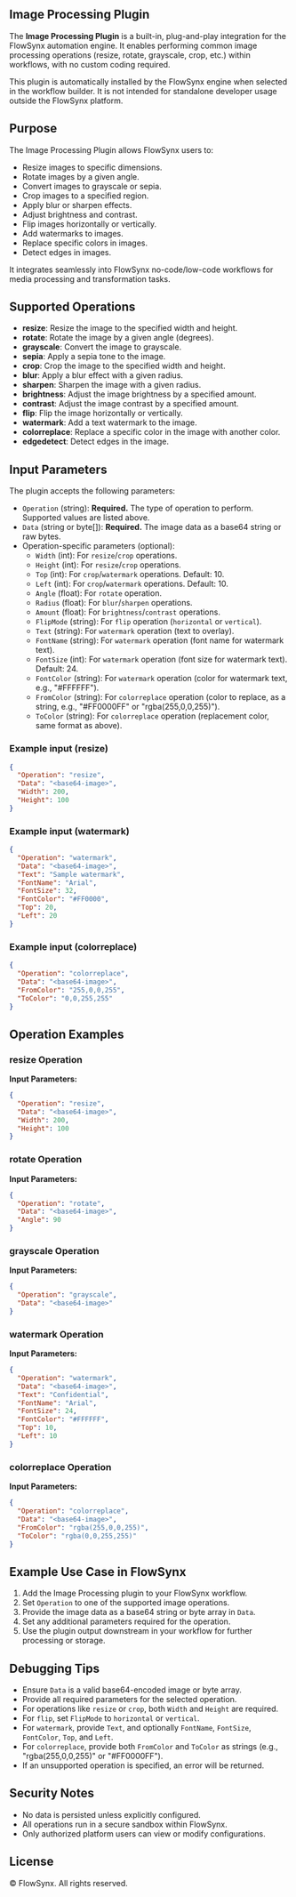 ## Image Processing Plugin

The **Image Processing Plugin** is a built-in, plug-and-play integration for the FlowSynx automation engine. It enables performing common image processing operations (resize, rotate, grayscale, crop, etc.) within workflows, with no custom coding required.

This plugin is automatically installed by the FlowSynx engine when selected in the workflow builder. It is not intended for standalone developer usage outside the FlowSynx platform.

## Purpose

The Image Processing Plugin allows FlowSynx users to:

- Resize images to specific dimensions.
- Rotate images by a given angle.
- Convert images to grayscale or sepia.
- Crop images to a specified region.
- Apply blur or sharpen effects.
- Adjust brightness and contrast.
- Flip images horizontally or vertically.
- Add watermarks to images.
- Replace specific colors in images.
- Detect edges in images.

It integrates seamlessly into FlowSynx no-code/low-code workflows for media processing and transformation tasks.

## Supported Operations

- **resize**: Resize the image to the specified width and height.
- **rotate**: Rotate the image by a given angle (degrees).
- **grayscale**: Convert the image to grayscale.
- **sepia**: Apply a sepia tone to the image.
- **crop**: Crop the image to the specified width and height.
- **blur**: Apply a blur effect with a given radius.
- **sharpen**: Sharpen the image with a given radius.
- **brightness**: Adjust the image brightness by a specified amount.
- **contrast**: Adjust the image contrast by a specified amount.
- **flip**: Flip the image horizontally or vertically.
- **watermark**: Add a text watermark to the image.
- **colorreplace**: Replace a specific color in the image with another color.
- **edgedetect**: Detect edges in the image.

## Input Parameters

The plugin accepts the following parameters:

- `Operation` (string): **Required.** The type of operation to perform. Supported values are listed above.
- `Data` (string or byte[]): **Required.** The image data as a base64 string or raw bytes.
- Operation-specific parameters (optional):
  - `Width` (int): For `resize`/`crop` operations.
  - `Height` (int): For `resize`/`crop` operations.
  - `Top` (int): For `crop`/`watermark` operations. Default: 10.
  - `Left` (int): For `crop`/`watermark` operations. Default: 10.
  - `Angle` (float): For `rotate` operation.
  - `Radius` (float): For `blur`/`sharpen` operations.
  - `Amount` (float): For `brightness`/`contrast` operations.
  - `FlipMode` (string): For `flip` operation (`horizontal` or `vertical`).
  - `Text` (string): For `watermark` operation (text to overlay).
  - `FontName` (string): For `watermark` operation (font name for watermark text).
  - `FontSize` (int): For `watermark` operation (font size for watermark text). Default: 24.
  - `FontColor` (string): For `watermark` operation (color for watermark text, e.g., "#FFFFFF").
  - `FromColor` (string): For `colorreplace` operation (color to replace, as a string, e.g., "#FF0000FF" or "rgba(255,0,0,255)").
  - `ToColor` (string): For `colorreplace` operation (replacement color, same format as above).

### Example input (resize)

```json
{
  "Operation": "resize",
  "Data": "<base64-image>",
  "Width": 200,
  "Height": 100
}
```

### Example input (watermark)

```json
{
  "Operation": "watermark",
  "Data": "<base64-image>",
  "Text": "Sample watermark",
  "FontName": "Arial",
  "FontSize": 32,
  "FontColor": "#FF0000",
  "Top": 20,
  "Left": 20
}
```

### Example input (colorreplace)

```json
{
  "Operation": "colorreplace",
  "Data": "<base64-image>",
  "FromColor": "255,0,0,255",
  "ToColor": "0,0,255,255"
}
```

## Operation Examples

### resize Operation

**Input Parameters:**

```json
{
  "Operation": "resize",
  "Data": "<base64-image>",
  "Width": 200,
  "Height": 100
}
```

### rotate Operation

**Input Parameters:**

```json
{
  "Operation": "rotate",
  "Data": "<base64-image>",
  "Angle": 90
}
```

### grayscale Operation

**Input Parameters:**

```json
{
  "Operation": "grayscale",
  "Data": "<base64-image>"
}
```

### watermark Operation

**Input Parameters:**

```json
{
  "Operation": "watermark",
  "Data": "<base64-image>",
  "Text": "Confidential",
  "FontName": "Arial",
  "FontSize": 24,
  "FontColor": "#FFFFFF",
  "Top": 10,
  "Left": 10
}
```

### colorreplace Operation

**Input Parameters:**

```json
{
  "Operation": "colorreplace",
  "Data": "<base64-image>",
  "FromColor": "rgba(255,0,0,255)",
  "ToColor": "rgba(0,0,255,255)"
}
```

## Example Use Case in FlowSynx

1. Add the Image Processing plugin to your FlowSynx workflow.
2. Set `Operation` to one of the supported image operations.
3. Provide the image data as a base64 string or byte array in `Data`.
4. Set any additional parameters required for the operation.
5. Use the plugin output downstream in your workflow for further processing or storage.

## Debugging Tips

- Ensure `Data` is a valid base64-encoded image or byte array.
- Provide all required parameters for the selected operation.
- For operations like `resize` or `crop`, both `Width` and `Height` are required.
- For `flip`, set `FlipMode` to `horizontal` or `vertical`.
- For `watermark`, provide `Text`, and optionally `FontName`, `FontSize`, `FontColor`, `Top`, and `Left`.
- For `colorreplace`, provide both `FromColor` and `ToColor` as strings (e.g., "rgba(255,0,0,255)" or "#FF0000FF").
- If an unsupported operation is specified, an error will be returned.

## Security Notes

- No data is persisted unless explicitly configured.
- All operations run in a secure sandbox within FlowSynx.
- Only authorized platform users can view or modify configurations.

## License

© FlowSynx. All rights reserved.